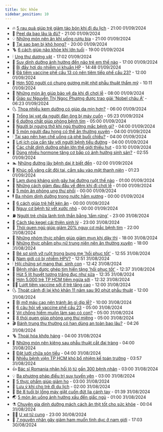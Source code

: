 ```yaml
---
title: Sức khỏe
sidebar_position: 10
---
```


<!-- vnexpress-suc-khoe:START -->
- 🔥 [5 rau quả giúp trẻ giảm táo bón khi đi du lịch](https://vnexpress.net/5-rau-qua-giup-tre-giam-tao-bon-khi-di-du-lich-4788087.html) - 21:00 01/09/2024
- 🥰 [Peel da bao lâu là đủ?](https://vnexpress.net/peel-da-bao-lau-la-du-4788041.html) - 21:00 01/09/2024
- 💡 [Những món nên ăn khi uống rượu bia](https://vnexpress.net/nhung-mon-nen-an-khi-uong-ruou-bia-4788010.html) - 21:00 01/09/2024
- 🤗 [Tại sao bạn bị khô họng?](https://vnexpress.net/tai-sao-ban-bi-kho-hong-4788003.html) - 20:00 01/09/2024
- 🪜 [6 cách giúp não khỏe khi lớn tuổi](https://vnexpress.net/6-cach-giup-nao-khoe-khi-lon-tuoi-4787964.html) - 19:00 01/09/2024
- 🕯 [Ung thư dương vật](https://vnexpress.net/ung-thu-duong-vat-4788145.html) - 17:02 01/09/2024
- 🤭 [Suy dinh dưỡng ảnh hưởng đến não trẻ em thế nào](https://vnexpress.net/suy-dinh-duong-anh-huong-den-nao-tre-em-the-nao-4788093.html) - 17:00 01/09/2024
- 👀 [Bị đầy hơi do nhiễm vi khuẩn HP](https://vnexpress.net/bi-day-hoi-do-nhiem-vi-khuan-hp-4788157.html) - 14:48 01/09/2024
- 🌋 [Đã tiêm vaccine phế cầu 13 có nên tiêm tiếp phế cầu 23?](https://vnexpress.net/da-tiem-vaccine-phe-cau-13-co-nen-tiem-tiep-phe-cau-23-4787920.html) - 12:00 01/09/2024
- 🫶 [Hơn 500 người có chung gương mặt nhờ phẫu thuật thẩm mỹ](https://vnexpress.net/hon-500-nguoi-co-chung-guong-mat-nho-phau-thuat-tham-my-4788203.html) - 10:11 01/09/2024
- 🦆 [Những món ăn giúp bảo vệ da khi đi chơi lễ](https://vnexpress.net/nhung-mon-an-giup-bao-ve-da-khi-di-choi-le-4788084.html) - 08:00 01/09/2024
- 🚀 [Giáo sư Nguyễn Thị Ngọc Phượng được trao giải &#39;Nobel châu Á&#39;](https://vnexpress.net/giao-su-nguyen-thi-ngoc-phuong-duoc-trao-giai-nobel-chau-a-4788137.html) - 06:23 01/09/2024
- 🌜 [Thoa nhiều kem dưỡng có giúp da mịn hơn?](https://vnexpress.net/thoa-nhieu-kem-duong-co-giup-da-min-hon-4777855.html) - 06:00 01/09/2024
- 🧰 [Trồng lại vạt da người đàn ông bị máy cuốn](https://vnexpress.net/trong-lai-vat-da-nguoi-dan-ong-bi-may-cuon-4788135.html) - 05:23 01/09/2024
- 💫 [6 dưỡng chất giúp phòng bệnh tim](https://vnexpress.net/6-duong-chat-giup-phong-benh-tim-4787981.html) - 05:00 01/09/2024
- 🌝 [Người bị ngưng thở khi ngủ thường mắc bệnh gì?](https://vnexpress.net/nguoi-bi-ngung-tho-khi-ngu-thuong-mac-benh-gi-4788001.html) - 04:00 01/09/2024
- 🗽 [5 món người đau họng có thể ăn thường xuyên](https://vnexpress.net/5-mon-nguoi-dau-hong-co-the-an-thuong-xuyen-4787982.html) - 04:00 01/09/2024
- 🕯 [Tại sao nên hạn chế uống cà phê buổi chiều?](https://vnexpress.net/tai-sao-nen-han-che-uong-ca-phe-buoi-chieu-4787784.html) - 04:00 01/09/2024
- 🦅 [Lợi ích của cần tây với người bệnh tiểu đường](https://vnexpress.net/loi-ich-cua-can-tay-voi-nguoi-benh-tieu-duong-4787782.html) - 04:00 01/09/2024
- 🦆 [Các chất dinh dưỡng phần lớn thế giới thiếu hụt](https://vnexpress.net/cac-chat-dinh-duong-phan-lon-the-gioi-thieu-hut-4787812.html) - 03:10 01/09/2024
- 🎊 [Dùng nhiều hormone tăng cơ bắp có ảnh hưởng sinh sản?](https://vnexpress.net/dung-nhieu-hormone-tang-co-bap-co-anh-huong-sinh-san-4788042.html) - 02:55 01/09/2024
- 🏊 [Những đường lây bệnh dại ít biết đến](https://vnexpress.net/nhung-duong-lay-benh-dai-it-biet-den-4787919.html) - 02:00 01/09/2024
- 📝 [Khúc gỗ văng cắt đôi tai, cắm sâu vào mặt thanh niên](https://vnexpress.net/khuc-go-vang-cat-doi-tai-cam-sau-vao-mat-thanh-nien-4787789.html) - 01:23 01/09/2024
- 💯 [Lạm dụng kháng sinh gây hại đường ruột thế nào](https://vnexpress.net/lam-dung-khang-sinh-gay-hai-duong-ruot-the-nao-4787967.html) - 01:00 01/09/2024
- 🌊 [Những cách giảm đau đầu về đêm khi đi chơi lễ](https://vnexpress.net/nhung-cach-giam-dau-dau-ve-dem-khi-di-choi-le-4787966.html) - 01:00 01/09/2024
- 🚀 [5 món ăn phòng ung thư phổi](https://vnexpress.net/5-mon-an-phong-ung-thu-phoi-4787882.html) - 00:00 01/09/2024
- 🕴 [Ba nhóm dinh dưỡng trong nước hầm xương](https://vnexpress.net/ba-nhom-dinh-duong-trong-nuoc-ham-xuong-4787674.html) - 00:00 01/09/2024
- 🗽 [6 cách giúp trẻ hết kén ăn](https://vnexpress.net/6-cach-giup-tre-het-ken-an-4787481.html) - 00:00 01/09/2024
- 🎡 [Nguy cơ bệnh từ vết xước nhỏ](https://vnexpress.net/nguy-co-benh-tu-vet-xuoc-nho-4787392.html) - 00:00 01/09/2024
- ⛽️ [Người trẻ chữa lành tinh thần bằng &#39;tắm rừng&#39;](https://vnexpress.net/nguoi-tre-chua-lanh-tinh-than-bang-tam-rung-4783341.html) - 23:00 31/08/2024
- 🦆 [Cách tập kegel cải thiện sinh lý](https://vnexpress.net/cach-tap-kegel-cai-thien-sinh-ly-4787193.html) - 23:00 31/08/2024
- 🤩 [Thói quen ngủ giúp giảm 20% nguy cơ mắc bệnh tim](https://vnexpress.net/thoi-quen-ngu-giup-giam-20-nguy-co-mac-benh-tim-4787807.html) - 22:00 31/08/2024
- 🦒 [Những nhóm thực phẩm giúp giảm mụn khi dậy thì](https://vnexpress.net/nhung-nhom-thuc-pham-giup-giam-mun-khi-day-thi-4788090.html) - 18:00 31/08/2024
- 💫 [Những thực phẩm phụ nữ trung niên nên ăn thường xuyên](https://vnexpress.net/nhung-thuc-pham-phu-nu-trung-nien-nen-an-thuong-xuyen-4788013.html) - 18:00 31/08/2024
- 🐘 [Bé sơ sinh vỡ ruột trong bụng mẹ &#39;hồi phục tốt&#39;](https://vnexpress.net/be-so-sinh-vo-ruot-trong-bung-me-hoi-phuc-tot-4787832.html) - 12:55 31/08/2024
- 🚀 [Nam giới có bị nhiễm HPV?](https://vnexpress.net/nam-gioi-co-bi-nhiem-hpv-4787858.html) - 12:51 31/08/2024
- 🕯 [Hội chứng sợ mang thai, sinh con](https://vnexpress.net/hoi-chung-so-mang-thai-sinh-con-4785725.html) - 12:42 31/08/2024
- 🦏 [Bệnh nhân được ghép tim hiến tặng &#39;hồi phục tốt&#39;](https://vnexpress.net/benh-nhan-duoc-ghep-tim-hien-tang-hoi-phuc-tot-4787988.html) - 12:37 31/08/2024
- 🦄 [Hút 5 lít huyết tương trắng đục như sữa](https://vnexpress.net/hut-5-lit-huyet-tuong-trang-duc-nhu-sua-4787859.html) - 12:35 31/08/2024
- 🦒 [Hơn 5.000 trẻ TP HCM tiêm ngừa sởi](https://vnexpress.net/hon-5-000-tre-tp-hcm-tiem-ngua-soi-4787989.html) - 12:32 31/08/2024
- 👨‍🏫 [Lượt tiêm vaccine sởi ở trẻ tăng cao](https://vnexpress.net/luot-tiem-vaccine-soi-o-tre-tang-cao-4787918.html) - 12:00 31/08/2024
- 🌜 [Thoát cảnh đi lại khó khăn 11 năm sau 90 phút phẫu thuật](https://vnexpress.net/thoat-canh-di-lai-kho-khan-11-nam-sau-90-phut-phau-thuat-4787701.html) - 12:00 31/08/2024
- 🚀 [Bị mỡ máu cao nên tránh ăn gì dịp lễ?](https://vnexpress.net/bi-mo-mau-cao-nen-tranh-an-gi-dip-le-4787893.html) - 10:00 31/08/2024
- 💃 [6 câu hỏi về vaccine phế cầu 23](https://vnexpress.net/6-cau-hoi-ve-vaccine-phe-cau-23-4787879.html) - 05:00 31/08/2024
- 💯 [Vợ chồng hiếm muộn làm sao có con?](https://vnexpress.net/vo-chong-hiem-muon-lam-sao-co-con-4787804.html) - 05:00 31/08/2024
- 🤔 [8 thói quen giúp phòng ung thư miệng](https://vnexpress.net/8-thoi-quen-giup-phong-ung-thu-mieng-4787763.html) - 05:00 31/08/2024
- 🎬 [Bánh trung thu thường có hạn dùng an toàn bao lâu?](https://vnexpress.net/banh-trung-thu-thuong-co-han-dung-an-toan-bao-lau-4787881.html) - 04:26 31/08/2024
- 🪜 [Thoái hóa khớp háng](https://vnexpress.net/thoai-hoa-khop-hang-4787803.html) - 04:00 31/08/2024
- 🦣 [Những món nên kiêng sau phẫu thuật cắt đại tràng](https://vnexpress.net/nhung-mon-nen-kieng-sau-phau-thuat-cat-dai-trang-4787714.html) - 04:00 31/08/2024
- 🧐 [Đặt lưới chữa són tiểu](https://vnexpress.net/dat-luoi-chua-son-tieu-4787662.html) - 04:00 31/08/2024
- 🤡 [Nhiều bệnh viện TP HCM khó bổ nhiệm kế toán trưởng](https://vnexpress.net/nhieu-benh-vien-tp-hcm-kho-bo-nhiem-ke-toan-truong-4787821.html) - 03:57 31/08/2024
- 👍 [Bác sĩ Romania nhận hối lộ từ gần 300 bệnh nhân](https://vnexpress.net/bac-si-romania-nhan-hoi-lo-tu-gan-300-benh-nhan-4787801.html) - 03:00 31/08/2024
- 💡 [Ba phương pháp điều trị suy tuyến yên](https://vnexpress.net/ba-phuong-phap-dieu-tri-suy-tuyen-yen-4787721.html) - 03:00 31/08/2024
- 💯 [5 thực phẩm giúp giảm ho](https://vnexpress.net/5-thuc-pham-giup-giam-ho-4787558.html) - 03:00 31/08/2024
- 🧠 [Lưu ý khi cho trẻ đi du lịch](https://vnexpress.net/luu-y-khi-cho-tre-di-du-lich-4787688.html) - 02:00 31/08/2024
- 🎡 [Bé 8 tuổi bị lồng máy giặt cuốn đứt lìa cánh tay](https://vnexpress.net/be-8-tuoi-bi-long-may-giat-cuon-dut-lia-canh-tay-4787823.html) - 01:39 31/08/2024
- 🌏 [5 món ăn uống ảnh hưởng xấu đến giấc ngủ](https://vnexpress.net/5-mon-an-uong-anh-huong-xau-den-giac-ngu-4787682.html) - 01:00 31/08/2024
- ⚗️ [Chuyên gia dinh dưỡng mách cách ăn thịt tốt cho sức khỏe](https://vnexpress.net/chuyen-gia-dinh-duong-mach-cach-an-thit-tot-cho-suc-khoe-4786442.html) - 00:04 31/08/2024
- 👨‍🏫 [U xơ tử cung](https://vnexpress.net/u-xo-tu-cung-4783954.html) - 23:00 30/08/2024
- 🤖 [7 nguyên nhân gây giảm ham muốn tình dục ở nam giới](https://vnexpress.net/7-nguyen-nhan-gay-giam-ham-muon-tinh-duc-o-nam-gioi-4787196.html) - 17:03 30/08/2024<!-- vnexpress-suc-khoe:END -->
